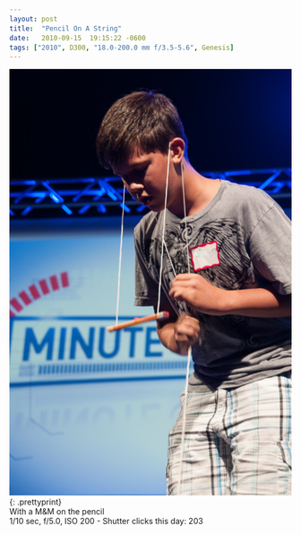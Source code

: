 ```yaml
---
layout: post
title:  "Pencil On A String"
date:   2010-09-15  19:15:22 -0600
tags: ["2010", D300, "18.0-200.0 mm f/3.5-5.6", Genesis]
---
```

![:title](/images/2010/2010_0915_DSC_1258.jpg)
{: .prettyprint}  
With a M&M on the pencil  
1/10 sec, f/5.0, ISO 200 - Shutter clicks this day: 203